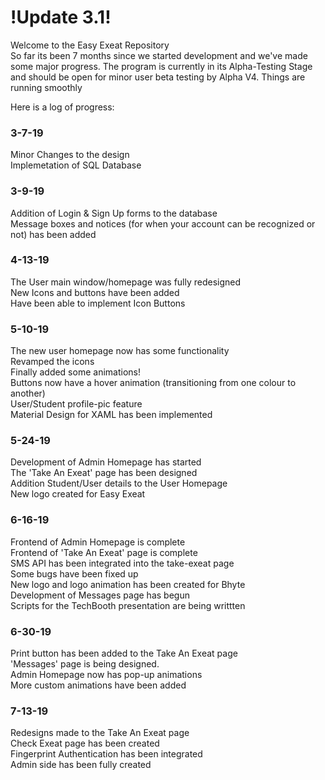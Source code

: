 # !Update 3.1!
Welcome to the Easy Exeat Repository<br>
So far its been 7 months since we started development and we've made some major progress. The program is currently in its Alpha-Testing Stage and should be open for minor user beta testing by Alpha V4. Things are running smoothly<br>

Here is a log of progress:<br>
### 3-7-19
Minor Changes to the design<br>
Implemetation of SQL Database<br>

### 3-9-19
Addition of Login & Sign Up forms to the database<br>
Message boxes and notices (for when your account can be recognized or not) has been added<br>

### 4-13-19
The User main window/homepage was fully redesigned<br>
New Icons and buttons have been added<br>
Have been able to implement Icon Buttons<br>

### 5-10-19
The new user homepage now has some functionality<br>
Revamped the icons<br>
Finally added some animations!<br>
Buttons now have a hover animation (transitioning from one colour to another)<br>
User/Student profile-pic feature<br>
Material Design for XAML has been implemented<br>

### 5-24-19
Development of Admin Homepage has started<br>
The 'Take An Exeat' page has been designed<br>
Addition Student/User details to the User Homepage<br>
New logo created for Easy Exeat<br>

### 6-16-19
Frontend of Admin Homepage is complete<br>
Frontend of 'Take An Exeat' page is complete<br>
SMS API has been integrated into the take-exeat page<br>
Some bugs have been fixed up<br>
New logo and logo animation has been created for Bhyte<br>
Development of Messages page has begun<br>
Scripts for the TechBooth presentation are being writtten<br>

### 6-30-19
Print button has been added to the Take An Exeat page<br>
'Messages' page is being designed.<br>
Admin Homepage now has pop-up animations<br>
More custom animations have been added<br>

### 7-13-19
Redesigns made to the Take An Exeat page<br>
Check Exeat page has been created<br>
Fingerprint Authentication has been integrated<br>
Admin side has been fully created<br>
